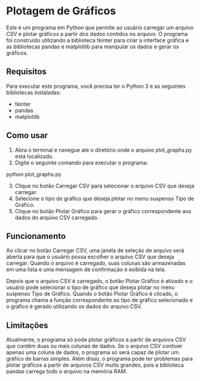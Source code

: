 # Plotagem de Gráficos

Este é um programa em Python que permite ao usuário carregar um arquivo CSV e plotar gráficos a partir dos dados contidos no arquivo. O programa foi construído utilizando a biblioteca tkinter para criar a interface gráfica e as bibliotecas pandas e matplotlib para manipular os dados e gerar os gráficos.

## Requisitos

Para executar este programa, você precisa ter o Python 3 e as seguintes bibliotecas instaladas:

- tkinter
- pandas
- matplotlib

## Como usar

1. Abra o terminal e navegue até o diretório onde o arquivo plot_graphs.py está localizado.
2. Digite o seguinte comando para executar o programa:


python plot_graphs.py


3. Clique no botão Carregar CSV para selecionar o arquivo CSV que deseja carregar.
4. Selecione o tipo de gráfico que deseja plotar no menu suspenso Tipo de Gráfico.
5. Clique no botão Plotar Gráfico para gerar o gráfico correspondente aos dados do arquivo CSV carregado.

## Funcionamento

Ao clicar no botão Carregar CSV, uma janela de seleção de arquivo será aberta para que o usuário possa escolher o arquivo CSV que deseja carregar. Quando o arquivo é carregado, suas colunas são armazenadas em uma lista e uma mensagem de confirmação é exibida na tela.

Depois que o arquivo CSV é carregado, o botão Plotar Gráfico é ativado e o usuário pode selecionar o tipo de gráfico que deseja plotar no menu suspenso Tipo de Gráfico. Quando o botão Plotar Gráfico é clicado, o programa chama a função correspondente ao tipo de gráfico selecionado e o gráfico é gerado utilizando os dados do arquivo CSV.

## Limitações

Atualmente, o programa só pode plotar gráficos a partir de arquivos CSV que contêm duas ou mais colunas de dados. Se o arquivo CSV contiver apenas uma coluna de dados, o programa só será capaz de plotar um gráfico de barras simples. Além disso, o programa pode ter problemas para plotar gráficos a partir de arquivos CSV muito grandes, pois a biblioteca pandas carrega todo o arquivo na memória RAM.
